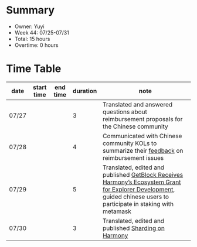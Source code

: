 # Summary
* Owner: Yuyi
* Week 44: 07/25-07/31
* Total: 15 hours
* Overtime: 0 hours

# Time Table
| date  | start time  | end time | duration  |  note |
|---|---|---|---|---|
| 07/27 |   |   | 3 | Translated and answered questions about reimbursement proposals for the Chinese community |
| 07/28 |   |   | 4 | Communicated with Chinese community KOLs to summarize their [feedback](https://docs.google.com/document/d/1ticGiOEzkV4gTNdYm3_JxNN0xNGG9WCVYVMeJWclAKI/edit?usp=sharing) on reimbursement issues |
| 07/29 |   |   | 5 | Translated, edited and published [GetBlock Receives Harmony’s Ecosystem Grant for Explorer Development](https://mp.weixin.qq.com/s/5TW0yciZLB7C0Q-0N3HwZA), guided chinese users to participate in staking with metamask |
| 07/30 |   |   | 3 | Translated, edited and published [Sharding on Harmony](https://mp.weixin.qq.com/s/PKHILc-uN_qo1U_sl0medg) |
